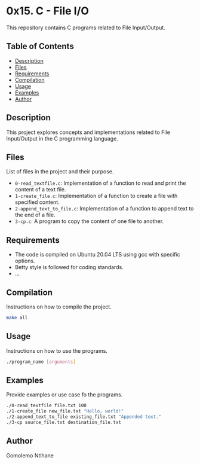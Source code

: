 # 0x15. C - File I/O

This repository contains C programs related to File Input/Output.

## Table of Contents

- [Description](#description)
- [Files](#files)
- [Requirements](#requirements)
- [Compilation](#compilation)
- [Usage](#usage)
- [Examples](#examples)
- [Author](#author)

## Description

This project explores concepts and implementations related to File Input/Output in the C programming language.

## Files

List of files in the project and their purpose.

- `0-read_textfile.c`: Implementation of a function to read and print the content of a text file.
- `1-create_file.c`: Implementation of a function to create a file with specified content.
- `2-append_text_to_file.c`: Implementation of a function to append text to the end of a file.
- `3-cp.c`: A program to copy the content of one file to another.

## Requirements

- The code is compiled on Ubuntu 20.04 LTS using gcc with specific options.
- Betty style is followed for coding standards.
- ...

## Compilation

Instructions on how to compile the project.

```bash
make all
```

## Usage

Instructions on how to use the programs.

```bash
./program_name [arguments]
```

## Examples

Provide examples or use case fo the programs.

```bash
./0-read_textfile file.txt 100
./1-create_file new_file.txt "Hello, world!"
./2-append_text_to_file existing_file.txt "Appended text."
./3-cp source_file.txt destination_file.txt
```

## Author

Gomolemo Ntlhane

